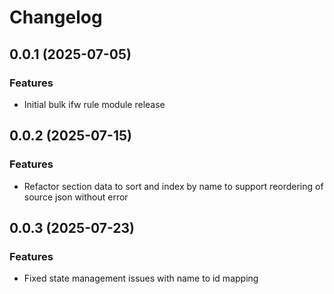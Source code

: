 # Changelog

## 0.0.1 (2025-07-05)

### Features
- Initial bulk ifw rule module release

## 0.0.2 (2025-07-15)

### Features
- Refactor section data to sort and index by name to support reordering of source json without error

## 0.0.3 (2025-07-23)

### Features
- Fixed state management issues with name to id mapping
